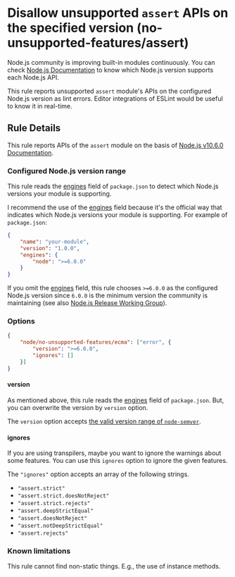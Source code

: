 # Disallow unsupported `assert` APIs on the specified version (no-unsupported-features/assert)

Node.js community is improving built-in modules continuously.
You can check [Node.js Documentation](https://nodejs.org/api/) to know which Node.js version supports each Node.js API.

This rule reports unsupported `assert` module's APIs on the configured Node.js version as lint errors.
Editor integrations of ESLint would be useful to know it in real-time.

## Rule Details

This rule reports APIs of the `assert` module on the basis of [Node.js v10.6.0 Documentation](https://nodejs.org/docs/v10.6.0/api/assert.html).

### Configured Node.js version range

This rule reads the [engines] field of `package.json` to detect which Node.js versions your module is supporting.

I recommend the use of the [engines] field because it's the official way that indicates which Node.js versions your module is supporting.
For example of `package.json`:

```json
{
    "name": "your-module",
    "version": "1.0.0",
    "engines": {
        "node": ">=6.0.0"
    }
}
```

If you omit the [engines] field, this rule chooses `>=6.0.0` as the configured Node.js version since `6.0.0` is the minimum version the community is maintaining (see also [Node.js Release Working Group](https://github.com/nodejs/Release#readme)).

### Options

```json
{
    "node/no-unsupported-features/ecma": ["error", {
        "version": ">=6.0.0",
        "ignores": []
    }]
}
```

#### version

As mentioned above, this rule reads the [engines] field of `package.json`.
But, you can overwrite the version by `version` option.

The `version` option accepts [the valid version range of `node-semver`](https://github.com/npm/node-semver#range-grammar).

#### ignores

If you are using transpilers, maybe you want to ignore the warnings about some features.
You can use this `ignores` option to ignore the given features.

The `"ignores"` option accepts an array of the following strings.

- `"assert.strict"`
- `"assert.strict.doesNotReject"`
- `"assert.strict.rejects"`
- `"assert.deepStrictEqual"`
- `"assert.doesNotReject"`
- `"assert.notDeepStrictEqual"`
- `"assert.rejects"`

### Known limitations

This rule cannot find non-static things.
E.g., the use of instance methods.

[engines]: https://docs.npmjs.com/files/package.json#engines
